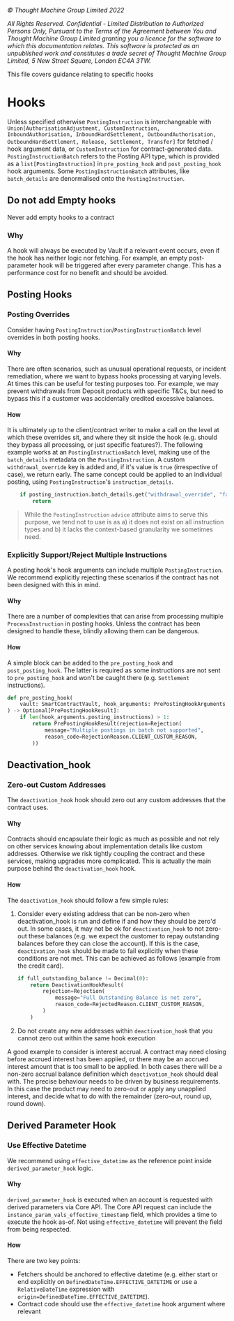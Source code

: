 _© Thought Machine Group Limited 2022_

_All Rights Reserved. Confidential - Limited Distribution to Authorized Persons Only, Pursuant to the Terms of the Agreement between You and Thought Machine Group Limited granting you a licence for the software to which this documentation relates. This software is protected as an unpublished work and constitutes a trade secret of Thought Machine Group Limited, 5 New Street Square, London EC4A 3TW._

This file covers guidance relating to specific hooks

# Hooks

Unless specified otherwise `PostingInstruction` is interchangeable with `Union[AuthorisationAdjustment, CustomInstruction, InboundAuthorisation, InboundHardSettlement, OutboundAuthorisation, OutboundHardSettlement, Release, Settlement, Transfer]` for fetched / hook argument data, or `CustomInstruction` for contract-generated data.
`PostingInstructionBatch` refers to the Posting API type, which is provided as a `list[PostingInstruction]` in `pre_posting_hook` and `post_posting_hook` hook arguments. Some `PostingInstructionBatch` attributes, like `batch_details` are denormalised onto the `PostingInstruction`.

## Do not add Empty hooks

Never add empty hooks to a contract

### Why

A hook will always be executed by Vault if a relevant event occurs, even if the hook has neither logic nor fetching. For example, an empty post-parameter hook will be triggered after every parameter change. This has a performance cost for no benefit and should be avoided.

## Posting Hooks

### Posting Overrides

Consider having `PostingInstruction`/`PostingInstructionBatch` level overrides in both posting hooks.

#### Why

There are often scenarios, such as unusual operational requests, or incident remediation, where we want to bypass hooks processing at varying levels. At times this can be useful for testing purposes too. For example, we may prevent withdrawals from Deposit products with specific T&Cs, but need to bypass this if a customer was accidentally credited excessive balances.

#### How

It is ultimately up to the client/contract writer to make a call on the level at which these overrides sit, and where they sit inside the hook (e.g. should they bypass all processing, or just specific features?).
The following example works at an `PostingInstructionBatch` level, making use of the `batch_details` metadata on the `PostingInstruction`. A custom `withdrawal_override` key is added and, if it's value is `true` (irrespective of case), we return early. The same concept could be applied to an individual posting, using `PostingInstruction`'s `instruction_details`.

```python
    if posting_instruction.batch_details.get("withdrawal_override", "false").lower() == "true":
        return
```

> While the `PostingInstruction` `advice` attribute aims to serve this purpose, we tend not to use is as a) it does not exist on all instruction types and b) it lacks the context-based granularity we sometimes need.

### Explicitly Support/Reject Multiple Instructions

A posting hook's hook arguments can include multiple `PostingInstruction`. We recommend explicitly rejecting these scenarios if the contract has not been designed with this in mind.

#### Why

There are a number of complexities that can arise from processing multiple `ProcessInstruction` in posting hooks. Unless the contract has been designed to handle these, blindly allowing them can be dangerous.

#### How

A simple block can be added to the `pre_posting_hook` and `post_posting_hook`. The latter is required as some instructions are not sent to `pre_posting_hook` and won't be caught there (e.g. `Settlement` instructions).

```python
def pre_posting_hook(
    vault: SmartContractVault, hook_arguments: PrePostingHookArguments
) -> Optional[PrePostingHookResult]:
    if len(hook_arguments.posting_instructions) > 1:
        return PrePostingHookResult(rejection=Rejection(
            message="Multiple postings in batch not supported",
            reason_code=RejectionReason.CLIENT_CUSTOM_REASON,
        ))
```

## Deactivation_hook

### Zero-out Custom Addresses

The `deactivation_hook` hook should zero out any custom addresses that the contract uses.

#### Why

Contracts should encapsulate their logic as much as possible and not rely on other services knowing about implementation details like custom addresses. Otherwise we risk tightly coupling the contract and these services, making upgrades more complicated. This is actually the main purpose behind the `deactivation_hook` hook.

#### How

The `deactivation_hook` should follow a few simple rules:

1. Consider every existing address that can be non-zero when deactivation_hook is run and define if and how they should be zero'd out. In some cases, it may not be ok for `deactivation_hook` to not zero-out these balances (e.g. we expect the customer to repay outstanding balances before they can close the account). If this is the case, `deactivation_hook` should be made to fail explicitly when these conditions are not met. This can be achieved as follows (example from the credit card).

    ```python
    if full_outstanding_balance != Decimal(0):
        return DeactivationHookResult(
            rejection=Rejection(
                message="Full Outstanding Balance is not zero",
                reason_code=RejectedReason.CLIENT_CUSTOM_REASON,
            )
        )
    ```

2. Do not create any new addresses within `deactivation_hook` that you cannot zero out within the same hook execution

A good example to consider is interest accrual. A contract may need closing before accrued interest has been applied, or there may be an accrued interest amount that is too small to be applied. In both cases there will be a non-zero accrual balance definition which `deactivation_hook` should deal with. The precise behaviour needs to be driven by business requirements. In this case the product may need to zero-out or apply any unapplied interest, and decide what to do with the remainder (zero-out, round up, round down).

## Derived Parameter Hook

### Use Effective Datetime

We recommend using `effective_datetime` as the reference point inside `derived_parameter_hook` logic.

#### Why

`derived_parameter_hook` is executed when an account is requested with derived parameters via Core API. The Core API request can include the `instance_param_vals_effective_timestamp` field, which provides a time to execute the hook as-of. Not using `effective_datetime` will prevent the field from being respected.

#### How

There are two key points:

- Fetchers should be anchored to effective datetime (e.g. either start or end explicitly on `DefinedDateTime.EFFECTIVE_DATETIME` or use a `RelativeDateTime` expression with `origin=DefinedDateTime.EFFECTIVE_DATETIME`).
- Contract code should use the `effective_datetime` hook argument where relevant
